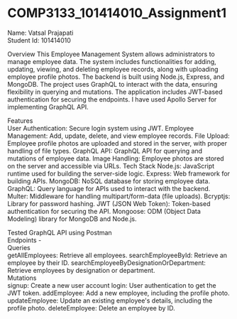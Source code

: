 ﻿# COMP3133_101414010_Assignment1
Name: Vatsal Prajapati <br>
Student Id: 101414010

Overview
This Employee Management System allows administrators to manage employee data. The system includes functionalities for adding, updating, viewing, and deleting employee records, along with uploading employee profile photos. The backend is built using Node.js, Express, and MongoDB. The project uses GraphQL to interact with the data, ensuring flexibility in querying and mutations. The application includes JWT-based authentication for securing the endpoints.
I have used Apollo Server for implementing GraphQL API.

Features <br>
User Authentication: Secure login system using JWT.
Employee Management: Add, update, delete, and view employee records.
File Upload: Employee profile photos are uploaded and stored in the server, with proper handling of file types.
GraphQL API: GraphQL API for querying and mutations of employee data.
Image Handling: Employee photos are stored on the server and accessible via URLs.
Tech Stack
Node.js: JavaScript runtime used for building the server-side logic.
Express: Web framework for building APIs.
MongoDB: NoSQL database for storing employee data.
GraphQL: Query language for APIs used to interact with the backend.
Multer: Middleware for handling multipart/form-data (file uploads).
Bcryptjs: Library for password hashing.
JWT (JSON Web Token): Token-based authentication for securing the API.
Mongoose: ODM (Object Data Modeling) library for MongoDB and Node.js.

Tested GraphQL API using Postman <br>
Endpoints - <br>
Queries <br>
getAllEmployees: Retrieve all employees.
searchEmployeeById: Retrieve an employee by their ID.
searchEmployeeByDesignationOrDepartment: Retrieve employees by designation or department. <br>
Mutations <br>
signup: Create a new user account
login: User authentication to get the JWT token.
addEmployee: Add a new employee, including the profile photo.
updateEmployee: Update an existing employee's details, including the profile photo.
deleteEmployee: Delete an employee by ID.
